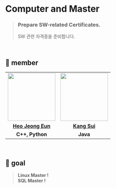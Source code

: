 # Computer and Master

> ### Prepare SW-related Certificates.
> SW 관련 자격증을 준비합니다. 

<br>

## 👋 member 
<table>
  <tr>
    <td align="center"><a href="https://github.com/Heo-Jeong-Eun"><img src="https://avatars.githubusercontent.com/Heo-Jeong-Eun" width="150px;" alt="">
    <td align="center"><a href="https://github.com/numerical43"><img src="https://avatars.githubusercontent.com/u/61495627?v=4" width="150px;" alt="">
  </tr>
  <tr>
    <td align="center"><a href="https://github.com/Heo-Jeong-Eun"><b>Heo Jeong Eun</b></td>
    <td align="center"><a href="https://github.com/numerical43"><b>Kang Sui</b></td>
  </tr>
  <tr>
    <td align="center"><strong>C++, Python</strong></td>
    <td align="center"><strong>Java</strong></td>
  </tr>
</table>

<br>

## 🚀 goal
> **Linux Master !**
> <br>
> **SQL Master !**
